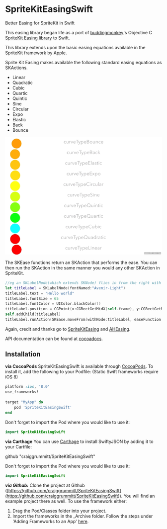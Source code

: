 SpriteKitEasingSwift
====================

Better Easing for SpriteKit in Swift

This easing library began life as a port of <a href="https://github.com/buddingmonkey">buddingmonkey</a>'s Objective C <a href="https://github.com/buddingmonkey/SpriteKit-Easing">SpriteKit Easing library</a> to Swift.

This library extends upon the basic easing equations available in the SpriteKit framework by Apple.

Sprite Kit Easing makes available the following standard easing equations as SKActions.
* Linear
* Quadratic
* Cubic
* Quartic
* Quintic
* Sine
* Circular
* Expo
* Elastic
* Back
* Bounce
 
![easing.gif](easing.gif)
 
The SKEase functions return an SKAction that performs the ease. You can then run the SKAction in the same manner you would any other SKAction in SpriteKit.

```Swift
//eg an SKLabelNode(which extends SKNode) flies in from the right with an elastic tween:
let titleLabel = SKLabelNode(fontNamed:"Avenir-Light")
titleLabel.text = "Hello world"
titleLabel.fontSize = 65
titleLabel.fontColor = UIColor.blackColor()
titleLabel.position = CGPoint(x:CGRectGetMidX(self.frame), y:CGRectGetMidY(self.frame))
self.addChild(titleLabel)
titleLabel.runAction(SKEase.moveFrom(withNode:titleLabel, easeFunction: .CurveTypeElastic, easeType: .EaseTypeOut, time: 1.5, fromVector: CGVectorMake(frame.width+titleLabel.frame.width/2, titleLabel.position.y)))
```

Again, credit and thanks go to <a href="https://github.com/buddingmonkey/SpriteKit-Easing">SpriteKitEasing</a> and <a href="https://github.com/warrenm/AHEasing">AHEasing</a>.

API documentation can be found at [cocoadocs](http://cocoadocs.org/docsets/SpriteKitEasingSwift/).

## Installation

**via CocoaPods**
SpriteKitEasingSwift is available through [CocoaPods](https://cocoapods.org/pods/SpriteKitEasingSwift). To install
it, add the following to your Podfile: (Static Swift frameworks require iOS 8)

```ruby
platform :ios, '8.0'
use_frameworks!

target "MyApp" do
	pod 'SpriteKitEasingSwift'
end
```

Don't forget to import the Pod where you would like to use it:

```Swift
import SpriteKitEasingSwift
```

**via Carthage**
You can use [Carthage](https://github.com/Carthage/Carthage) to install SwiftyJSON by adding it to your Cartfile:

github "craiggrummitt/SpriteKitEasingSwift"

Don't forget to import the Pod where you would like to use it:

```Swift
import SpriteKitEasingSwift
```

***via Github:***
Clone the project at Github ([https://github.com/craiggrummitt/SpriteKitEasingSwift](https://github.com/craiggrummitt/SpriteKitEasingSwift)). You will find an example project there as well. To use the framework either:

1. Drag the Pod/Classes folder into your project.
2. Import the frameworks in the _Archive folder. Follow the steps under 'Adding Frameworks to an App' [here](https://kodmunki.wordpress.com/2015/09/22/ios-9-universal-cocoa-touch-frameworks/comment-page-1/#comment-201).
